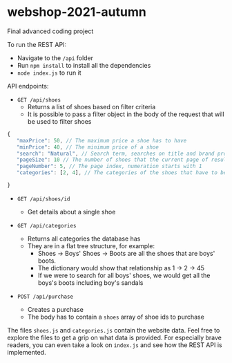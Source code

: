 # webshop-2021-autumn
Final advanced coding project

To run the REST API:
 - Navigate to the `/api` folder
 - Run `npm install` to install all the dependencies
 - `node index.js` to run it

API endpoints:
 - `GET /api/shoes`
   - Returns a list of shoes based on filter criteria
   - It is possible to pass a filter object in the body of the request that will be used to filter shoes

``` js
{
   "maxPrice": 50, // The maximum price a shoe has to have
   "minPrice": 40, // The minimum price of a shoe
   "search": "Natural", // Search term, searches on title and brand properties
   "pageSize": 10 // The number of shoes that the current page of results will contain
   "pageNumber": 5, // The page index, numeration starts with 1
   "categories": [2, 4], // The categories of the shoes that have to be included in teh result

}
```
 - `GET /api/shoes/id`
   - Get details about a single shoe

 - `GET /api/categories`
   - Returns all categories the database has
   - They are in a flat tree structure, for example:
     -  Shoes -> Boys' Shoes -> Boots are all the shoes that are boys' boots.
     -  The dictionary would show that relationship as 1 -> 2 -> 45
     -  If we were to search for all boys' shoes, we would get all the boys's boots including boy's sandals

 - `POST /api/purchase`
   - Creates a purchase
   - The body has to contain a `shoes` array of shoe ids to purchase
  
The files `shoes.js` and `categories.js` contain the website data. Feel free to explore the files to get a grip on what data is provided. For especially brave readers, you can even take a look on `index.js` and see how the REST API is implemented.